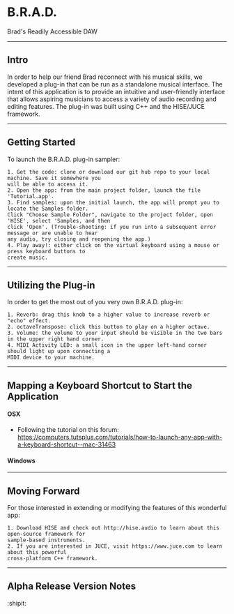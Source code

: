 # B.R.A.D.
Brad's Readily Accessible DAW

----------------------
Intro
----------------------
In order to help our friend Brad reconnect with his musical skills, we developed a plug-in that can be run as a standalone musical interface. The intent of this application is to provide an intuitive and user-friendly interface that allows aspiring musicians to access a variety of audio recording and editing features. The plug-in was built using C++ and the HISE/JUCE framework.


-------------------------------
Getting Started
---------------------------------
To launch the B.R.A.D. plug-in sampler:
```
1. Get the code: clone or download our git hub repo to your local machine. Save it somewhere you  
will be able to access it.
2. Open the app: from the main project folder, launch the file 'Tutorial.app'. 
3. Find samples: upon the initial launch, the app will prompt you to locate the Samples folder.  
Click "Choose Sample Folder", navigate to the project folder, open 'HISE', select 'Samples, and then  
click 'Open'. (Trouble-shooting: if you run into a subsequent error message or are unable to hear  
any audio, try closing and reopening the app.)
4. Play away!: either click on the virtual keyboard using a mouse or press keyboard buttons to  
create music.
```

----------------------
Utilizing the Plug-in
------------------------
In order to get the most out of you very own B.R.A.D. plug-in:
```
1. Reverb: drag this knob to a higher value to increase reverb or "echo" effect.
2. octaveTranspose: click this button to play on a higher octave.
3. Volume: the volume to your input should be visible in the two bars in the upper right hand corner.
4. MIDI Activity LED: a small icon in the upper left-hand corner should light up upon connecting a  
MIDI device to your machine.
```


----------------------
Mapping a Keyboard Shortcut to Start the Application 
------------------------
#### OSX ####
* Following the tutorial on this forum: https://computers.tutsplus.com/tutorials/how-to-launch-any-app-with-a-keyboard-shortcut--mac-31463
#### Windows ####


----------------------
Moving Forward
------------------------
For those interested in extending or modifying the features of this wonderful app:
```
1. Download HISE and check out http://hise.audio to learn about this open-source framework for  
sample-based instruments.
2. If you are interested in JUCE, visit https://www.juce.com to learn about this powerful  
cross-platform C++ framework.
```

----------------------
Alpha Release Version Notes
------------------------

:shipit:
